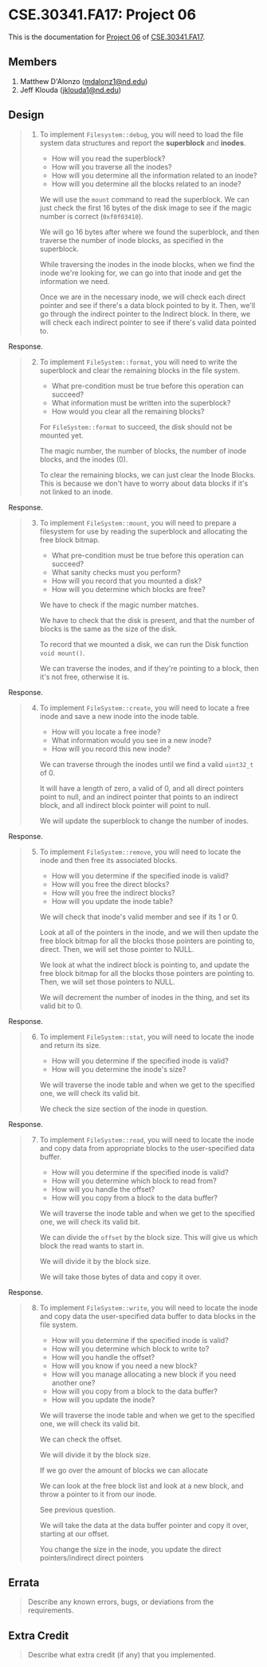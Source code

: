 CSE.30341.FA17: Project 06
==========================

This is the documentation for [Project 06] of [CSE.30341.FA17].

Members
-------

1. Matthew D'Alonzo (mdalonz1@nd.edu)
2. Jeff Klouda (jklouda1@nd.edu)

Design
------

> 1. To implement `Filesystem::debug`, you will need to load the file system
>    data structures and report the **superblock** and **inodes**.
>
>       - How will you read the superblock?
>       - How will you traverse all the inodes?
>       - How will you determine all the information related to an inode?
>       - How will you determine all the blocks related to an inode?
>
>       We will use the `mount` command to read the superblock. We can just check the first 16 bytes of the disk image to see if the magic number is correct (`0xf0f03410`).
>
>       We will go 16 bytes after where we found the superblock, and then traverse the number of inode blocks, as specified in the superblock.
>
>       While traversing the inodes in the inode blocks, when we find the inode we're looking for, we can go into that inode and get the information we need.
>
>       Once we are in the necessary inode, we will check each direct pointer and see if there's a data block pointed to by it. Then, we'll go through the indirect pointer to the Indirect block. In there, we will check each indirect pointer to see if there's valid data pointed to.
>
Response.

> 2. To implement `FileSystem::format`, you will need to write the superblock
>    and clear the remaining blocks in the file system.
>
>       - What pre-condition must be true before this operation can succeed?
>       - What information must be written into the superblock?
>       - How would you clear all the remaining blocks?
>
>       For `FileSystem::format` to succeed, the disk should not be mounted yet.
>
>       The magic number, the number of blocks, the number of inode blocks, and the inodes (0).
>
>       To clear the remaining blocks, we can just clear the Inode Blocks. This is because we don't have to worry about data blocks if it's not linked to an inode.
>
Response.

> 3. To implement `FileSystem::mount`, you will need to prepare a filesystem
>    for use by reading the superblock and allocating the free block bitmap.
>
>       - What pre-condition must be true before this operation can succeed?
>       - What sanity checks must you perform?
>       - How will you record that you mounted a disk?
>       - How will you determine which blocks are free?
>
>       We have to check if the magic number matches.
>
>       We have to check that the disk is present, and that the number of blocks is the same as the size of the disk.
>
>       To record that we mounted a disk, we can run the Disk function `void mount()`.       
>
>       We can traverse the inodes, and if they're pointing to a block, then it's not free, otherwise it is. 
>
Response.

> 4. To implement `FileSystem::create`, you will need to locate a free inode
>    and save a new inode into the inode table.
>
>       - How will you locate a free inode?
>       - What information would you see in a new inode?
>       - How will you record this new inode?
>
>       We can traverse through the inodes until we find a valid `uint32_t` of 0.
>
>       It will have a length of zero, a valid of 0, and all direct pointers point to null, and an indirect pointer that points to an indirect block, and all indirect block pointer will point to null. 
>
>       We will update the superblock to change the number of inodes.
>
Response.

> 5. To implement `FileSystem::remove`, you will need to locate the inode and
>    then free its associated blocks.
>
>       - How will you determine if the specified inode is valid?
>       - How will you free the direct blocks?
>       - How will you free the indirect blocks?
>       - How will you update the inode table?
>
>       We will check that inode's valid member and see if its 1 or 0.
>
>       Look at all of the pointers in the inode, and we will then update the free block bitmap for all the blocks those pointers are pointing to, direct. Then, we will set those pointer to NULL.
>
>       We look at what the indirect block is pointing to, and update the free block bitmap for all the blocks those pointers are pointing to. Then, we will set those pointers to NULL.
>
>       We will decrement the number of inodes in the thing, and set its valid bit to 0.
>
Response.

> 6. To implement `FileSystem::stat`, you will need to locate the inode and
>    return its size.
>
>       - How will you determine if the specified inode is valid?
>       - How will you determine the inode's size?
>
>       We will traverse the inode table and when we get to the specified one, we will check its valid bit. 
>
>       We check the size section of the inode in question.
>
Response.

> 7. To implement `FileSystem::read`, you will need to locate the inode and
>    copy data from appropriate blocks to the user-specified data buffer.
>
>       - How will you determine if the specified inode is valid?
>       - How will you determine which block to read from?
>       - How will you handle the offset?
>       - How will you copy from a block to the data buffer?
>
>       We will traverse the inode table and when we get to the specified one, we will check its valid bit.        
>
>       We can divide the `offset` by the block size. This will give us which block the read wants to start in.
>
>       We will divide it by the block size.
>
>       We will take those bytes of data and copy it over.
>
Response.

> 8. To implement `FileSystem::write`, you will need to locate the inode and
>    copy data the user-specified data buffer to data blocks in the file
>    system.
>
>       - How will you determine if the specified inode is valid?
>       - How will you determine which block to write to?
>       - How will you handle the offset?
>       - How will you know if you need a new block?
>       - How will you manage allocating a new block if you need another one?
>       - How will you copy from a block to the data buffer?
>       - How will you update the inode?
>
>       We will traverse the inode table and when we get to the specified one, we will check its valid bit.        
>
>       We can check the offset.
>
>       We will divide it by the block size.
>
>       If we go over the amount of blocks we can allocate
>
>       We can look at the free block list and look at a new block, and throw a pointer to it from our inode.
>
>       See previous question.
>
>       We will take the data at the data buffer pointer and copy it over, starting at our offset.
>
>       You change the size in the inode, you update the direct pointers/indirect direct pointers
>
Errata
------

> Describe any known errors, bugs, or deviations from the requirements.

Extra Credit
------------

> Describe what extra credit (if any) that you implemented.

[Project 06]:       https://www3.nd.edu/~pbui/teaching/cse.30341.fa17/project06.html
[CSE.30341.FA17]:   https://www3.nd.edu/~pbui/teaching/cse.30341.fa17/
[Google Drive]:     https://drive.google.com
